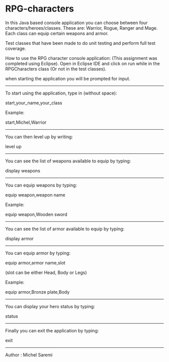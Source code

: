 # RPG-characters

In this Java based console application you can choose between four characters/heroes/classes.
These are: Warrior, Rogue, Ranger and Mage.
Each class can equip certain weapons and armor.



Test classes that have been made to do unit testing and perform full test coverage.



How to use the RPG character console application:
(This assignment was completed using Eclipse).
Open in Eclipse IDE and click on run while in the RPGCharacters class (Or not in the test classes).


when starting the application you will be prompted for input.

---------------------------------------------------------
To start using the application, type in (without space):

start,your_name,your_class

Example:

start,Michel,Warrior

--------------------------------------------------------
You can then level up by writing:

level up

--------------------------------------------------------
You can see the list of weapons available to equip by typing:

display weapons

--------------------------------------------------------
You can equip weapons by typing:

equip weapon,weapon name

Example:

equip weapon,Wooden sword

-------------------------------------------------------
You can see the list of armor available to equip by typing:

display armor

-------------------------------------------------------
You can equip armor by typing:

equip armor,armor name,slot

(slot can be either Head, Body or Legs)

Example:

equip armor,Bronze plate,Body

--------------------------------------------------------
You can display your hero status by typing:

status

--------------------------------------------------------
Finally you can exit the application by typing:

exit




------------------------------------------------------
Author :  Michel Saremi
